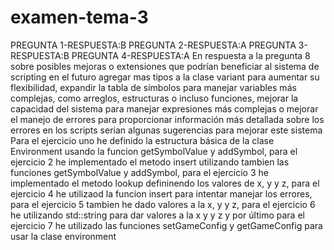 # examen-tema-3
PREGUNTA 1-RESPUESTA:B
PREGUNTA 2-RESPUESTA:A
PREGUNTA 3-RESPUESTA:B
PREGUNTA 4-RESPUESTA:A
En respuesta a la pregunta 8 sobre posibles mejoras o extensiones que podrían beneficiar al sistema de scripting en el futuro agregar mas tipos a la clase variant para aumentar su flexibilidad, expandir la tabla de símbolos para manejar variables más complejas, como arreglos, estructuras o incluso funciones, mejorar la capacidad del sistema para manejar expresiones más complejas o mejorar el manejo de errores para proporcionar información más detallada sobre los errores en los scripts serian algunas sugerencias para mejorar este sistema
Para el ejercicio uno he definido la estructura básica de la clase Environment usando la funcion getSymbolValue y addSymbol, para el ejercicio 2 he implementado el metodo insert utilizando tambien las funciones getSymbolValue y addSymbol, para el ejercicio 3 he implementado el metodo lookup defininendo los valores de x, y y z, para el ejercicio 4 he utilizaod la funcion insert para intentar manejar los errores, para el ejercicio 5 tambien he dado valores a la x, y y z, para el ejercicio 6 he utilizando std::string para dar valores a la x y y z y por último para el ejercicio 7 he utilizado las funciones setGameConfig y getGameConfig para usar la clase environment
